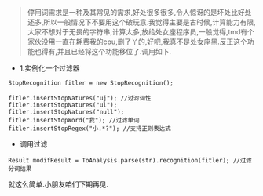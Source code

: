 > 停用词需求是一种及其常见的需求,好处很多很多,令人惊讶的是坏处比好处还多,所以一般情况下不要用这个破玩意.我觉得主要是古时候,计算能力有限,大家不想对于无畏的字符串,计算太多,放给处女座程序员,一般觉得,tmd有个家伙没用一直在耗费我的cpu,删了丫的,好吧,我真不是处女座黑.反正这个功能也得有,并且已经将这个功能移位了.调用如下.

* 1.实例化一个过滤器

```
StopRecognition fitler = new StopRecognition();

fitler.insertStopNatures("uj"); //过滤词性
fitler.insertStopNatures("ul");
fitler.insertStopNatures("null");
fitler.insertStopWord("我"); //过滤单词
fitler.insertStopRegex("小.*?"); //支持正则表达式
```
* 调用过滤

````
Result modifResult = ToAnalysis.parse(str).recognition(fitler); //过滤分词结果
````

就这么简单.小朋友咱们下期再见.